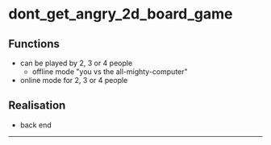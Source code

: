 # dont_get_angry_2d_board_game
Functions
---------
- can be played by 2, 3 or 4 people
  - offline mode "you vs the all-mighty-computer"
- online mode for 2, 3 or 4 people


Realisation
----------
- back end
---------

